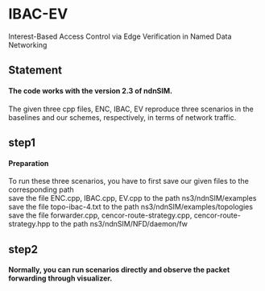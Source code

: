 # IBAC-EV
Interest-Based Access Control via Edge Verification in Named Data Networking
## Statement
#### The code works with the version 2.3 of ndnSIM.
The given three cpp files, ENC, IBAC, EV reproduce three scenarios in the baselines and our schemes, respectively, in terms of network traffic.
## step1
#### Preparation
To run these three scenarios, you have to first save our given files to the corresponding path  
save the file ENC.cpp, IBAC.cpp, EV.cpp to the path ns3/ndnSIM/examples  
save the file topo-ibac-4.txt to the path ns3/ndnSIM/examples/topologies  
save the file forwarder.cpp, cencor-route-strategy.cpp, cencor-route-strategy.hpp to the path ns3/ndnSIM/NFD/daemon/fw  
## step2
#### Normally, you can run scenarios directly and observe the packet forwarding through visualizer.
```cd ndnSIM/ns-3/src ./waf --run <scnario> --vis
